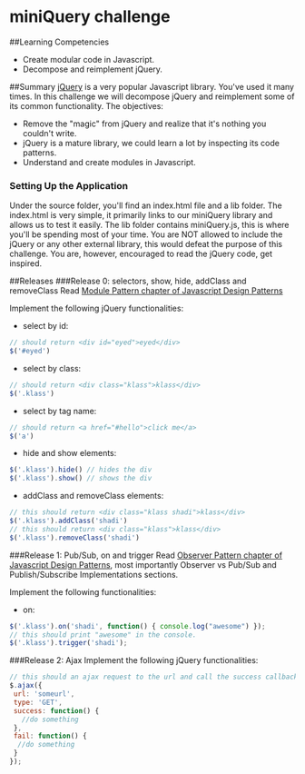 # miniQuery challenge

##Learning Competencies
- Create modular code in Javascript.
- Decompose and reimplement jQuery.

##Summary
[jQuery](http://jquery.com/) is a very popular Javascript library. You've used it many times. In this challenge we will decompose jQuery and reimplement some of its common functionality. The objectives:

- Remove the "magic" from jQuery and realize that it's nothing you couldn't write.
- jQuery is a mature library, we could learn a lot by inspecting its code patterns.
- Understand and create modules in Javascript.

### Setting Up the Application
Under the source folder, you'll find an index.html file and a lib folder. The index.html is very simple, it primarily links to our miniQuery library and allows us to test it easily. The lib folder contains miniQuery.js, this is where you'll be spending most of your time. You are NOT allowed to include the jQuery or any other external library, this would defeat the purpose of this challenge. You are, however, encouraged to read the jQuery code, get inspired.

##Releases
###Release 0: selectors, show, hide, addClass and removeClass
Read [Module Pattern chapter of Javascript Design Patterns](http://addyosmani.com/resources/essentialjsdesignpatterns/book/#modulepatternjavascript)

Implement the following jQuery functionalities:

- select by id:
```javascript
// should return <div id="eyed">eyed</div>
$('#eyed')
```
- select by class:
```javascript
// should return <div class="klass">klass</div>
$('.klass')
```
- select by tag name:
```javascript
// should return <a href="#hello">click me</a>
$('a')
```
- hide and show elements:
```javascript
$('.klass').hide() // hides the div
$('.klass').show() // shows the div
```
- addClass and removeClass elements:
```javascript
// this should return <div class="klass shadi">klass</div>
$('.klass').addClass('shadi')
// this should return <div class="klass">klass</div>
$('.klass').removeClass('shadi')
```

###Release 1:  Pub/Sub, on and trigger
Read [Observer Pattern chapter of Javascript Design Patterns](http://addyosmani.com/resources/essentialjsdesignpatterns/book/#observerpatternjavascript), most importantly Observer vs Pub/Sub and Publish/Subscribe Implementations sections.

Implement the following functionalities:

- on:
```javascript
$('.klass').on('shadi', function() { console.log("awesome") });
// this should print "awesome" in the console.
$('.klass').trigger('shadi');
```

###Release 2: Ajax
Implement the following jQuery functionalities:

```javascript
// this should an ajax request to the url and call the success callback if successful and fail callback if unsuccessful.
$.ajax({
 url: 'someurl',
 type: 'GET',
 success: function() {
   //do something
 },
 fail: function() {
  //do something
 }
});
```


